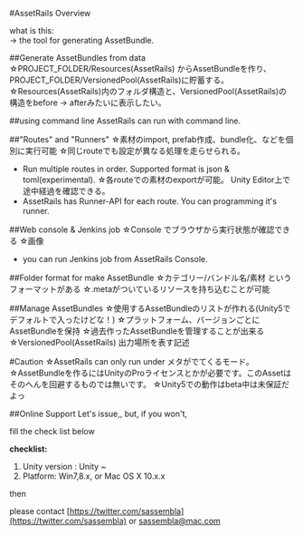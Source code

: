 #AssetRails Overview

what is this:  
-> the tool for generating AssetBundle.


##Generate AssetBundles from data
☆PROJECT_FOLDER/Resources(AssetRails) からAssetBundleを作り、PROJECT_FOLDER/VersionedPool(AssetRails)に貯蓄する。
☆Resources(AssetRails)内のフォルダ構造と、VersionedPool(AssetRails)の構造をbefore -> afterみたいに表示したい。



##using command line
AssetRails can run with command line.


##"Routes" and "Runners"
☆素材のimport, prefab作成、bundle化、などを個別に実行可能
☆同じrouteでも設定が異なる処理を走らせられる。
* Run multiple routes in order.
Supported format is json & toml(experimental).
☆各routeでの素材のexportが可能。
Unity Editor上で途中経過を確認できる。
* AssetRails has Runner-API for each route.
You can programming it's runner.


##Web console & Jenkins job
☆Console でブラウザから実行状態が確認できる
☆画像
* you can run Jenkins job from AssetRails Console.


##Folder format for make AssetBundle
☆カテゴリー/バンドル名/素材 というフォーマットがある
☆.metaがついているリソースを持ち込むことが可能


##Manage AssetBundles
☆使用するAssetBundleのリストが作れる(Unity5でデフォルトで入ったけどな！)
☆プラットフォーム、バージョンごとにAssetBundleを保持
☆過去作ったAssetBundleを管理することが出来る
☆VersionedPool(AssetRails) 出力場所を表す記述


#Caution
☆AssetRails can only run under メタがでてくるモード。
☆AssetBundleを作るにはUnityのProライセンスとかが必要です。このAssetはそのへんを回避するものでは無いです。
☆Unity5での動作はbeta中は未保証だよっ


##Online Support
Let's issue,, but, if you won't,

fill the check list below

**checklist:**

1. Unity version : Unity ~
2. Platform: Win7,8.x, or Mac OS X 10.x.x

then

please contact
[https://twitter.com/sassembla](https://twitter.com/sassembla)
or
[sassembla@mac.com](mailto:sassembla@mac.com)
